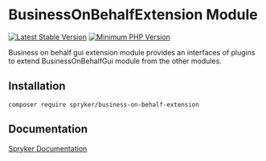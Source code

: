 # BusinessOnBehalfExtension Module
[![Latest Stable Version](https://poser.pugx.org/spryker/business-on-behalf-extension/v/stable.svg)](https://packagist.org/packages/spryker/business-on-behalf-extension)
[![Minimum PHP Version](https://img.shields.io/badge/php-%3E%3D%208.1-8892BF.svg)](https://php.net/)

Business on behalf gui extension module provides an interfaces of plugins to extend BusinessOnBehalfGui module from the other modules.

## Installation

```
composer require spryker/business-on-behalf-extension
```

## Documentation

[Spryker Documentation](https://docs.spryker.com)
